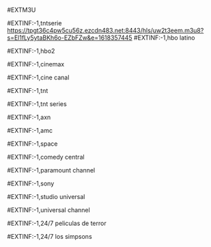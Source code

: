 #EXTM3U

#EXTINF:-1,tntserie
https://tpgt36c4pw5cu56z.ezcdn483.net:8443/hls/uw2t3eem.m3u8?s=El1fLy5ytaBKh6o-EZbFZw&e=1618357445
#EXTINF:-1,hbo latino

#EXTINF:-1,hbo2

#EXTINF:-1,cinemax

#EXTINF:-1,cine canal

#EXTINF:-1,tnt 

#EXTINF:-1,tnt series

#EXTINF:-1,axn

#EXTINF:-1,amc

#EXTINF:-1,space

#EXTINF:-1,comedy central

#EXTINF:-1,paramount channel

#EXTINF:-1,sony

#EXTINF:-1,studio universal

#EXTINF:-1,universal channel

#EXTINF:-1,24/7 peliculas de terror

#EXTINF:-1,24/7 los simpsons
